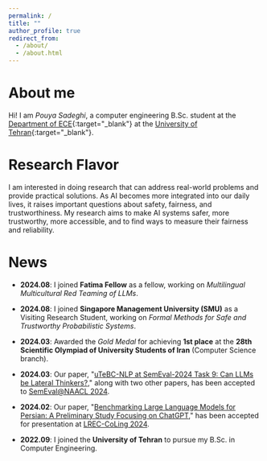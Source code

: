 ```yaml
---
permalink: /
title: ""
author_profile: true
redirect_from: 
  - /about/
  - /about.html
---
```


About me
======
Hi!
I am *Pouya Sadeghi*, a computer engineering B.Sc. student at the 
[Department of ECE](https://ece.ut.ac.ir/en/ece){:target="_blank"} at the [University of Tehran](https://ut.ac.ir/en){:target="_blank"}.

[//]: # (I have the pleasure of working with [Azadeh Shakery]&#40;https://ece.ut.ac.ir/en/~shakery&#41;{:target="_blank"} and)

[//]: # ([Yadollah Yaghoobzadeh]&#40;https://yyaghoobzadeh.github.io/&#41;{:target="_blank"}. Currently, I am a visiting research student at )

[//]: # ([Singapore Management University &#40;SMU&#41;]&#40;https://www.smu.edu.sg/&#41;{:target="_blank"} working under the supervision of [Prof. Djordje Zikelic]&#40;https://djordjezikelic.github.io&#41;)

[//]: # (and a fellow at [Fatima Fellow]&#40;https://fatimafellow.com/&#41;{:target="_blank"}.)

Research Flavor
======

I am interested in doing research that can address real-world problems and provide practical solutions.
As AI becomes more integrated into our daily lives, it raises important questions about safety, fairness, and trustworthiness.
My research aims to make AI systems safer, more trustworthy, more accessible, and to find ways to measure their fairness and reliability. 

[//]: # ()
[//]: # (LLMs are used in many applications today and have shown great promise in understanding and generating human language. )

[//]: # (However, challenges remain, particularly when it comes to biases, fairness, trustworthiness, and democratization, where these large models are not always accessible to everyone to use or do research.)

[//]: # (A major challenge is ensuring that these models work well for people from different languages and cultures. )


News
======

- **2024.08**: I joined **Fatima Fellow** as a fellow, working on *Multilingual Multicultural Red Teaming of LLMs*.

- **2024.08**: I joined **Singapore Management University (SMU)** as a Visiting Research Student, working on *Formal Methods for Safe and Trustworthy Probabilistic Systems*.

- **2024.03**: Awarded the _Gold Medal_ for achieving **1st place** at the **28th Scientific Olympiad of University Students of Iran** (Computer Science branch).

- **2024.03**: Our paper, "[uTeBC-NLP at SemEval-2024 Task 9: Can LLMs be Lateral Thinkers?](https://aclanthology.org/2024.semeval-1.251/)," along with two other papers, has been accepted to [SemEval@NAACL 2024](https://semeval.github.io/SemEval2024/).

- **2024.02**: Our paper, "[Benchmarking Large Language Models for Persian: A Preliminary Study Focusing on ChatGPT](https://aclanthology.org/2024.lrec-main.197/)," has been accepted for presentation at [LREC-CoLing 2024](https://lrec-coling-2024.org/).

- **2022.09**: I joined the **University of Tehran** to pursue my B.Sc. in Computer Engineering.